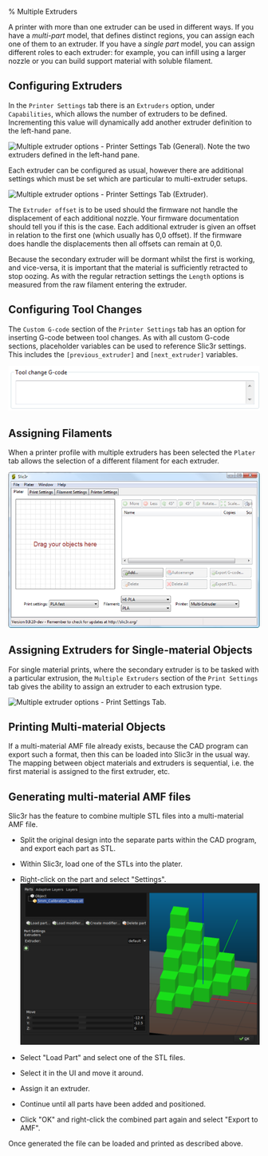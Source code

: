% Multiple Extruders

A printer with more than one extruder can be used in different ways.
If you have a *multi-part* model, that defines distinct regions, you can
assign each one of them to an extruder.
If you have a *single part* model, you can assign different roles to each
extruder: for example, you can infill using a larger nozzle or you can 
build support material with soluble filament.

Configuring Extruders
---------------------

In the `Printer Settings` tab there is an `Extruders` option, under
`Capabilities`, which allows the number of extruders to be defined.
Incrementing this value will dynamically add another extruder definition
to the left-hand pane.

 ![Multiple extruder options - Printer Settings Tab (General). Note
the two extruders defined in the left-hand
pane.](images/multipleextruders/printer_settings_general_multiple_extruder_options.png "fig:")

Each extruder can be configured as usual, however there are additional
settings which must be set which are particular to multi-extruder
setups.

 ![Multiple extruder options - Printer Settings Tab
(Extruder).](images/multipleextruders/printer_settings_extruder_multiple_extruder_options.png "fig:")

The `Extruder offset` is to be used should the firmware not handle the
displacement of each additional nozzle. Your firmware documentation
should tell you if this is the case. Each additional extruder is given
an offset in relation to the first one (which usually has 0,0 offset).
If the firmware does handle the displacements then all offsets can
remain at 0,0.

Because the secondary extruder will be dormant whilst the first is
working, and vice-versa, it is important that the material is
sufficiently retracted to stop oozing. As with the regular retraction
settings the `Length` options is measured from the raw filament entering
the extruder.

Configuring Tool Changes
------------------------

The `Custom G-code` section of the `Printer Settings` tab has an option
for inserting G-code between tool changes. As with all custom G-code
sections, placeholder variables can be used to reference Slic3r
settings. This includes the `[previous_extruder]` and `[next_extruder]`
variables.

![Multiple extruder options - Tool change G-code.](images/multipleextruders/printer_settings_custom_gcode.png "fig:")

Assigning Filaments
-------------------

When a printer profile with multiple
extruders has been selected the `Plater` tab allows the selection of a
different filament for each extruder.

![Plater with multiple filament options.](images/multipleextruders/plater_multi_filament.png "fig:")

Assigning Extruders for Single-material Objects
-----------------------------------------------

For single material prints, where the secondary extruder is to be tasked
with a particular extrusion, the `Multiple Extruders` section of the
`Print Settings` tab gives the ability to assign an extruder to each
extrusion type.

 ![Multiple extruder options - Print Settings
Tab.](images/print_settings_multiple_extruders.png "fig:")

Printing Multi-material Objects
-------------------------------

If a multi-material AMF file already exists, because the CAD program can
export such a format, then this can be loaded into Slic3r in the usual
way. The mapping between object materials and extruders is sequential,
i.e. the first material is assigned to the first extruder, etc.

Generating multi-material AMF files
-----------------------------------

Slic3r has the feature to combine multiple STL files into a
multi-material AMF file.

-   Split the original design into the separate parts within the CAD
    program, and export each part as STL.

-   Within Slic3r, load one of the STLs into the plater.
-   Right-click on the part and select "Settings".
 ![Part Settings Window.](images/part-settings.png "fig:")
-   Select "Load Part" and select one of the STL files.
-   Select it in the UI and move it around.
-   Assign it an extruder.
-   Continue until all parts have been added and positioned. 
-   Click "OK" and right-click the combined part again and select "Export to AMF". 

Once generated the file can be loaded and printed as described above.
